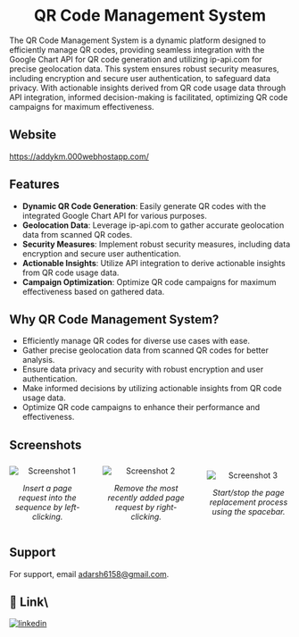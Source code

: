 <h1 align="center">QR Code Management System</h1>

The QR Code Management System is a dynamic platform designed to efficiently manage QR codes, providing seamless integration with the Google Chart API for QR code generation and utilizing ip-api.com for precise geolocation data. This system ensures robust security measures, including encryption and secure user authentication, to safeguard data privacy. With actionable insights derived from QR code usage data through API integration, informed decision-making is facilitated, optimizing QR code campaigns for maximum effectiveness.

## Website

https://addykm.000webhostapp.com/

## Features

- **Dynamic QR Code Generation**: Easily generate QR codes with the integrated Google Chart API for various purposes.
- **Geolocation Data**: Leverage ip-api.com to gather accurate geolocation data from scanned QR codes.
- **Security Measures**: Implement robust security measures, including data encryption and secure user authentication.
- **Actionable Insights**: Utilize API integration to derive actionable insights from QR code usage data.
- **Campaign Optimization**: Optimize QR code campaigns for maximum effectiveness based on gathered data.

## Why QR Code Management System?

- Efficiently manage QR codes for diverse use cases with ease.
- Gather precise geolocation data from scanned QR codes for better analysis.
- Ensure data privacy and security with robust encryption and user authentication.
- Make informed decisions by utilizing actionable insights from QR code usage data.
- Optimize QR code campaigns to enhance their performance and effectiveness.

<style>
  .image-row {
    display: flex;
    justify-content: center;
    align-items: center;
    gap: 30px;
    margin: 20px 0;
  }

  .image-container {
    text-align: center;
    max-width: 400px;
  }

  .image {
    max-width: 100%;
    height: auto;
    display: block;
    margin: 5px auto;
  }

  .caption {
    font-style: italic;
  }
</style>

## Screenshots

<div class="image-row">
  <div class="image-container">
    <img class="image" src="https://github.com/Adarsh6158/SecureQRX/assets/119891550/264217ff-032a-4f2e-b470-e40013b98e1d" alt="Screenshot 1">
    <p class="caption">Insert a page request into the sequence by left-clicking.</p>
  </div>
  <div class="image-container">
    <img class="image" src="https://github.com/Adarsh6158/SecureQRX/assets/119891550/27991d1b-3f1c-46be-8abd-e1f3aefa7c52" alt="Screenshot 2">
    <p class="caption">Remove the most recently added page request by right-clicking.</p>
  </div>
  <div class="image-container">
    <img class="image" src="https://github.com/Adarsh6158/SecureQRX/assets/119891550/780404cc-10d8-40d4-b19f-733ad1961e74" alt="Screenshot 3">
    <p class="caption">Start/stop the page replacement process using the spacebar.</p>
  </div>
</div>



## Support

For support, email adarsh6158@gmail.com.

## 🔗 Link\


[![linkedin](https://img.shields.io/badge/linkedin-0A66C2?style=for-the-badge&logo=linkedin&logoColor=white)](https://www.linkedin.com/in/adarsh-35a9931ba/)
